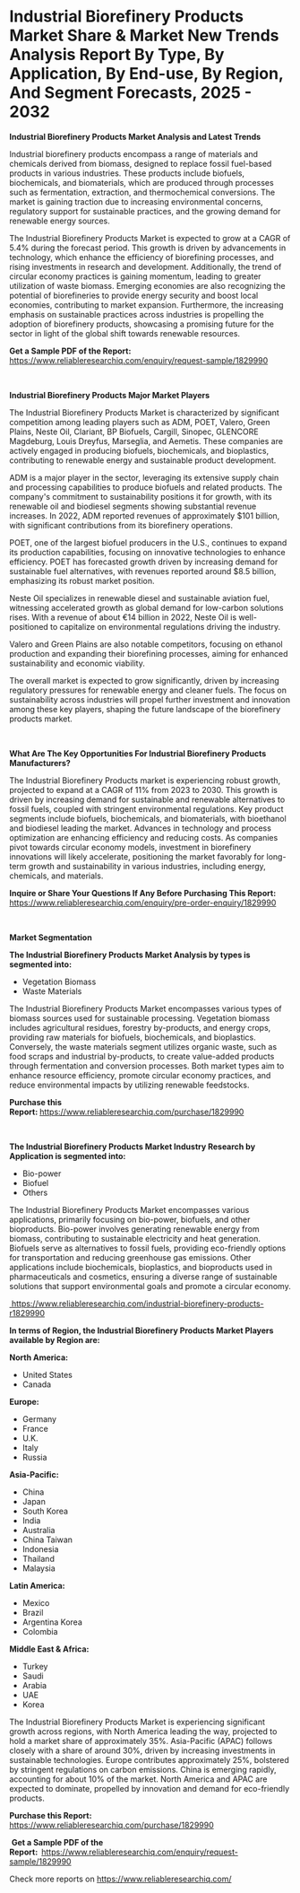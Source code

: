<p><h1>Industrial Biorefinery Products Market Share & Market New Trends Analysis Report By Type, By Application, By End-use, By Region, And Segment Forecasts, 2025 - 2032</h1></p><p><strong>Industrial Biorefinery Products Market Analysis and Latest Trends</strong></p>
<p><p>Industrial biorefinery products encompass a range of materials and chemicals derived from biomass, designed to replace fossil fuel-based products in various industries. These products include biofuels, biochemicals, and biomaterials, which are produced through processes such as fermentation, extraction, and thermochemical conversions. The market is gaining traction due to increasing environmental concerns, regulatory support for sustainable practices, and the growing demand for renewable energy sources.</p><p>The Industrial Biorefinery Products Market is expected to grow at a CAGR of 5.4% during the forecast period. This growth is driven by advancements in technology, which enhance the efficiency of biorefining processes, and rising investments in research and development. Additionally, the trend of circular economy practices is gaining momentum, leading to greater utilization of waste biomass. Emerging economies are also recognizing the potential of biorefineries to provide energy security and boost local economies, contributing to market expansion. Furthermore, the increasing emphasis on sustainable practices across industries is propelling the adoption of biorefinery products, showcasing a promising future for the sector in light of the global shift towards renewable resources.</p></p>
<p><strong>Get a Sample PDF of the Report:&nbsp;</strong> <a href="https://www.reliableresearchiq.com/enquiry/request-sample/1829990?utm_campaign=3046&utm_medium=2&utm_source=Github&utm_content=ia&utm_term=07042025&utm_id=industrial-biorefinery-products">https://www.reliableresearchiq.com/enquiry/request-sample/1829990</a></p>
<p>&nbsp;</p>
<p><strong>Industrial Biorefinery Products Major Market Players</strong></p>
<p><p>The Industrial Biorefinery Products Market is characterized by significant competition among leading players such as ADM, POET, Valero, Green Plains, Neste Oil, Clariant, BP Biofuels, Cargill, Sinopec, GLENCORE Magdeburg, Louis Dreyfus, Marseglia, and Aemetis. These companies are actively engaged in producing biofuels, biochemicals, and bioplastics, contributing to renewable energy and sustainable product development.</p><p>ADM is a major player in the sector, leveraging its extensive supply chain and processing capabilities to produce biofuels and related products. The company's commitment to sustainability positions it for growth, with its renewable oil and biodiesel segments showing substantial revenue increases. In 2022, ADM reported revenues of approximately $101 billion, with significant contributions from its biorefinery operations.</p><p>POET, one of the largest biofuel producers in the U.S., continues to expand its production capabilities, focusing on innovative technologies to enhance efficiency. POET has forecasted growth driven by increasing demand for sustainable fuel alternatives, with revenues reported around $8.5 billion, emphasizing its robust market position.</p><p>Neste Oil specializes in renewable diesel and sustainable aviation fuel, witnessing accelerated growth as global demand for low-carbon solutions rises. With a revenue of about €14 billion in 2022, Neste Oil is well-positioned to capitalize on environmental regulations driving the industry.</p><p>Valero and Green Plains are also notable competitors, focusing on ethanol production and expanding their biorefining processes, aiming for enhanced sustainability and economic viability.</p><p>The overall market is expected to grow significantly, driven by increasing regulatory pressures for renewable energy and cleaner fuels. The focus on sustainability across industries will propel further investment and innovation among these key players, shaping the future landscape of the biorefinery products market.</p></p>
<p>&nbsp;</p>
<p><strong>What Are The Key Opportunities For Industrial Biorefinery Products Manufacturers?</strong></p>
<p><p>The Industrial Biorefinery Products market is experiencing robust growth, projected to expand at a CAGR of 11% from 2023 to 2030. This growth is driven by increasing demand for sustainable and renewable alternatives to fossil fuels, coupled with stringent environmental regulations. Key product segments include biofuels, biochemicals, and biomaterials, with bioethanol and biodiesel leading the market. Advances in technology and process optimization are enhancing efficiency and reducing costs. As companies pivot towards circular economy models, investment in biorefinery innovations will likely accelerate, positioning the market favorably for long-term growth and sustainability in various industries, including energy, chemicals, and materials.</p></p>
<p><strong>Inquire or Share Your Questions If Any Before Purchasing This Report:</strong> <a href="https://www.reliableresearchiq.com/enquiry/pre-order-enquiry/1829990?utm_campaign=3046&utm_medium=2&utm_source=Github&utm_content=ia&utm_term=07042025&utm_id=industrial-biorefinery-products">https://www.reliableresearchiq.com/enquiry/pre-order-enquiry/1829990</a></p>
<p>&nbsp;</p>
<p><strong>Market Segmentation</strong></p>
<p><strong>The Industrial Biorefinery Products Market Analysis by types is segmented into:</strong></p>
<p><ul><li>Vegetation Biomass</li><li>Waste Materials</li></ul></p>
<p><p>The Industrial Biorefinery Products Market encompasses various types of biomass sources used for sustainable processing. Vegetation biomass includes agricultural residues, forestry by-products, and energy crops, providing raw materials for biofuels, biochemicals, and bioplastics. Conversely, the waste materials segment utilizes organic waste, such as food scraps and industrial by-products, to create value-added products through fermentation and conversion processes. Both market types aim to enhance resource efficiency, promote circular economy practices, and reduce environmental impacts by utilizing renewable feedstocks.</p></p>
<p><strong>Purchase this Report:&nbsp;</strong><a href="https://www.reliableresearchiq.com/purchase/1829990?utm_campaign=3046&utm_medium=2&utm_source=Github&utm_content=ia&utm_term=07042025&utm_id=industrial-biorefinery-products">https://www.reliableresearchiq.com/purchase/1829990</a></p>
<p>&nbsp;</p>
<p><strong>The Industrial Biorefinery Products Market Industry Research by Application is segmented into:</strong></p>
<p><ul><li>Bio-power</li><li>Biofuel</li><li>Others</li></ul></p>
<p><p>The Industrial Biorefinery Products Market encompasses various applications, primarily focusing on bio-power, biofuels, and other bioproducts. Bio-power involves generating renewable energy from biomass, contributing to sustainable electricity and heat generation. Biofuels serve as alternatives to fossil fuels, providing eco-friendly options for transportation and reducing greenhouse gas emissions. Other applications include biochemicals, bioplastics, and bioproducts used in pharmaceuticals and cosmetics, ensuring a diverse range of sustainable solutions that support environmental goals and promote a circular economy.</p></p>
<p><a href="https://www.reliableresearchiq.com/industrial-biorefinery-products-r1829990?utm_campaign=3046&utm_medium=2&utm_source=Github&utm_content=ia&utm_term=07042025&utm_id=industrial-biorefinery-products">&nbsp;https://www.reliableresearchiq.com/industrial-biorefinery-products-r1829990</a></p>
<p><strong>In terms of Region, the Industrial Biorefinery Products Market Players available by Region are:</strong></p>
<p>
    <p> <strong> North America: </strong>
        <ul>
            <li>United States</li>
            <li>Canada</li>
        </ul>
        </p> 
    <p> <strong> Europe: </strong>
        <ul>
            <li>Germany</li>
            <li>France</li>
            <li>U.K.</li>
            <li>Italy</li>
            <li>Russia</li>
        </ul>
        </p> 
    <p> <strong> Asia-Pacific: </strong>
        <ul>
            <li>China</li>
            <li>Japan</li>
            <li>South Korea</li>
            <li>India</li>
            <li>Australia</li>
            <li>China Taiwan</li>
            <li>Indonesia</li>
            <li>Thailand</li>
            <li>Malaysia</li>
        </ul>
        </p> 
    <p> <strong> Latin America: </strong>
        <ul>
            <li>Mexico</li>
            <li>Brazil</li>
            <li>Argentina Korea</li>
            <li>Colombia</li>
        </ul>
        </p> 
    <p> <strong> Middle East & Africa: </strong>
        <ul>
            <li>Turkey</li>
            <li>Saudi</li>
            <li>Arabia</li>
            <li>UAE</li>
            <li>Korea</li>
        </ul>
    </p>
    </p>
<p><p>The Industrial Biorefinery Products Market is experiencing significant growth across regions, with North America leading the way, projected to hold a market share of approximately 35%. Asia-Pacific (APAC) follows closely with a share of around 30%, driven by increasing investments in sustainable technologies. Europe contributes approximately 25%, bolstered by stringent regulations on carbon emissions. China is emerging rapidly, accounting for about 10% of the market. North America and APAC are expected to dominate, propelled by innovation and demand for eco-friendly products.</p></p>
<p><strong>Purchase this Report: </strong><a href="https://www.reliableresearchiq.com/purchase/1829990?utm_campaign=3046&utm_medium=2&utm_source=Github&utm_content=ia&utm_term=07042025&utm_id=industrial-biorefinery-products">https://www.reliableresearchiq.com/purchase/1829990</a></p>
<p>&nbsp;<strong>Get a Sample PDF of the Report:&nbsp;&nbsp;</strong><a href="https://www.reliableresearchiq.com/enquiry/request-sample/1829990?utm_campaign=3046&utm_medium=2&utm_source=Github&utm_content=ia&utm_term=07042025&utm_id=industrial-biorefinery-products">https://www.reliableresearchiq.com/enquiry/request-sample/1829990</a></p>
<p><strong></strong></p>
<p>Check more reports on <a href="https://www.reliableresearchiq.com/?utm_campaign=3046&utm_medium=2&utm_source=Github&utm_content=ia&utm_term=07042025&utm_id=industrial-biorefinery-products">https://www.reliableresearchiq.com/</a></p>